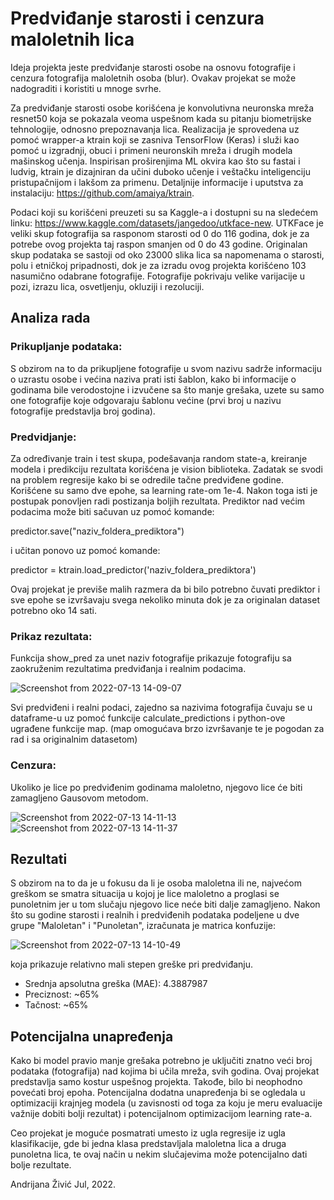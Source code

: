 # Predviđanje starosti i cenzura maloletnih lica

Ideja projekta jeste predviđanje starosti osobe na osnovu fotografije i cenzura fotografija maloletnih osoba (blur). Ovakav projekat se može nadograditi i koristiti u mnoge svrhe.

Za predviđanje starosti osobe korišćena je konvolutivna neuronska mreža resnet50 koja se pokazala veoma uspešnom kada su pitanju biometrijske tehnologije, odnosno prepoznavanja lica. Realizacija je sprovedena uz pomoć wrapper-a ktrain koji se zasniva TensorFlow (Keras) i služi kao pomoć u izgradnji, obuci i primeni neuronskih mreža i drugih modela mašinskog učenja. Inspirisan proširenjima ML okvira kao što su fastai i ludvig, ktrain je dizajniran da učini duboko učenje i veštačku inteligenciju pristupačnijom i lakšom za primenu. Detaljnije informacije i uputstva za instalaciju: https://github.com/amaiya/ktrain.

Podaci koji su korišćeni preuzeti su sa Kaggle-a i dostupni su na sledećem linku: https://www.kaggle.com/datasets/jangedoo/utkface-new. UTKFace je veliki skup fotografija sa rasponom starosti od 0 do 116 godina, dok je za potrebe ovog projekta taj raspon smanjen od 0 do 43 godine. Originalan skup podataka se sastoji od oko 23000 slika lica sa napomenama o starosti, polu i etničkoj pripadnosti, dok je za izradu ovog projekta korišćeno 103 nasumično odabrane fotografije. Fotografije pokrivaju velike varijacije u pozi, izrazu lica, osvetljenju, okluziji i rezoluciji.

## Analiza rada

### Prikupljanje podataka:
  S obzirom na to da prikupljene fotografije u svom nazivu sadrže informaciju o uzrastu osobe i većina naziva prati isti šablon, kako bi informacije o godinama bile verodostojne i izvučene sa što manje grešaka, uzete su samo one fotografije koje odgovaraju šablonu većine (prvi broj u nazivu fotografije predstavlja broj godina).

### Predvidjanje:
Za određivanje train i test skupa, podešavanja random state-a, kreiranje modela i predikciju rezultata korišćena je vision biblioteka. Zadatak se svodi na problem regresije kako bi se odredile tačne predviđene godine. Korišćene su samo dve epohe, sa learning rate-om 1e-4. Nakon toga isti je postupak ponovljen radi postizanja boljih rezultata. Prediktor nad većim podacima može biti sačuvan uz pomoć komande:

predictor.save("naziv_foldera_prediktora")

i učitan ponovo uz pomoć komande: 

predictor = ktrain.load_predictor('naziv_foldera_prediktora')

Ovaj projekat je previše malih razmera da bi bilo potrebno čuvati prediktor i sve epohe se izvršavaju svega nekoliko minuta dok je za originalan dataset potrebno oko 14 sati.

### Prikaz rezultata: 
Funkcija show_pred za unet naziv fotografije prikazuje fotografiju sa zaokruženim rezultatima predviđanja i realnim podacima.


![Screenshot from 2022-07-13 14-09-07](https://user-images.githubusercontent.com/46380340/178732482-28c58fd5-3d36-4251-8eaa-2973d731b6eb.png)

Svi predviđeni i realni podaci, zajedno sa nazivima fotografija čuvaju se u dataframe-u uz pomoć funkcije calculate_predictions i python-ove ugrađene funkcije map. (map omogućava brzo izvršavanje te je pogodan za rad i sa originalnim datasetom)

### Cenzura: 

Ukoliko je lice po predviđenim godinama maloletno, njegovo lice će biti zamagljeno Gausovom metodom.

![Screenshot from 2022-07-13 14-11-13](https://user-images.githubusercontent.com/46380340/178732490-675c601a-eae4-4cd4-8760-eefe15890ee7.png)
![Screenshot from 2022-07-13 14-11-37](https://user-images.githubusercontent.com/46380340/178732505-212e3f49-7261-4389-bb08-621bdf05e5a5.png)

## Rezultati

S obzirom na to da je u fokusu da li je osoba maloletna ili ne, najvećom greškom se smatra situacija u kojoj je lice maloletno a proglasi se punoletnim jer u tom slučaju njegovo lice neće biti dalje zamagljeno.
Nakon što su godine starosti i realnih i predviđenih podataka podeljene u dve grupe "Maloletan" i "Punoletan", izračunata je matrica konfuzije: 

![Screenshot from 2022-07-13 14-10-49](https://user-images.githubusercontent.com/46380340/178732460-659f2b86-6bc7-4214-aa99-d6452239a906.png)

koja prikazuje relativno mali stepen greške pri predviđanju.

- Srednja apsolutna greška (MAE): 4.3887987
- Preciznost: ~65%
- Tačnost: ~65%

## Potencijalna unapređenja

Kako bi model pravio manje grešaka potrebno je uključiti znatno veći broj podataka (fotografija) nad kojima bi učila mreža, svih godina. Ovaj projekat predstavlja samo kostur uspešnog projekta. Takođe, bilo bi neophodno povećati broj epoha. 
Potencijalna dodatna unapređenja bi se ogledala u optimizaciji krajnjeg modela (u zavisnosti od toga za koju je meru evaluacije važnije dobiti bolji rezultat) i potencijalnom optimizacijom learning rate-a.

Ceo projekat je moguće posmatrati umesto iz ugla regresije iz ugla klasifikacije, gde bi jedna klasa predstavljala maloletna lica a druga punoletna lica, te ovaj način u nekim slučajevima može potencijalno dati bolje rezultate.



Andrijana Živić
Jul, 2022.
